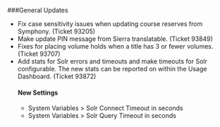 ###General Updates
- Fix case sensitivity issues when updating course reserves from Symphony. (Ticket 93205)
- Make update PIN message from Sierra translatable. (Ticket 93849)
- Fixes for placing volume holds when a title has 3 or fewer volumes. (Ticket 93707)
- Add stats for Solr errors and timeouts and make timeouts for Solr configurable.
  The new stats can be reported on within the Usage Dashboard. (Ticket 93872)
  #### New Settings
  - System Variables > Solr Connect Timeout in seconds
  - System Variables > Solr Query Timeout in seconds